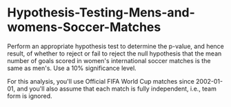 # Hypothesis-Testing-Mens-and-womens-Soccer-Matches
Perform an appropriate hypothesis test to determine the p-value, and hence result, of whether to reject or fail to reject the null hypothesis that the mean number of goals scored in women's international soccer matches is the same as men's. Use a 10% significance level.

For this analysis, you'll use Official FIFA World Cup matches since 2002-01-01, and you'll also assume that each match is fully independent, i.e., team form is ignored.
